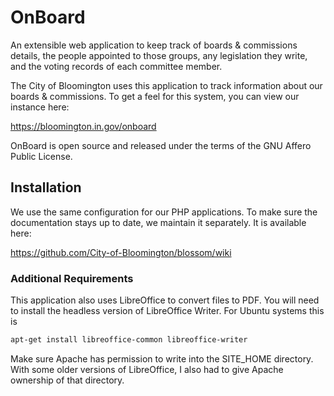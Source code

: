 OnBoard
=================

An extensible web application to keep track of boards & commissions details, the people appointed to those groups, any legislation they write, and the voting records of each committee member.

The City of Bloomington uses this application to track information about our boards & commissions. To get a feel for this system, you can view our instance here:

https://bloomington.in.gov/onboard

OnBoard is open source and released under the terms of the GNU Affero Public License.


## Installation

We use the same configuration for our PHP applications. To make sure the documentation stays up to date, we maintain it separately. It is available here:

https://github.com/City-of-Bloomington/blossom/wiki

### Additional Requirements

This application also uses LibreOffice to convert files to PDF.  You will need to install the headless version of LibreOffice Writer.  For Ubuntu systems this is

```bash
apt-get install libreoffice-common libreoffice-writer
```

Make sure Apache has permission to write into the SITE_HOME directory.  With some older versions of LibreOffice, I also had to give Apache ownership of that directory.
